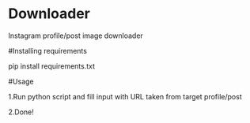 # Downloader
Instagram profile/post image downloader

#Installing requirements

pip install requirements.txt


#Usage

1.Run python script and fill input with URL taken from target profile/post

2.Done!
